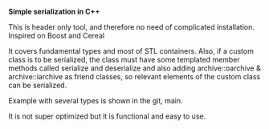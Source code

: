 **Simple serialization in C++**

This is header only tool, and therefore no need of complicated installation. Inspired on Boost and Cereal

It covers fundamental types and most of STL containers. Also, if a custom class is to be serialized, 
the class must have some templated member methods called serialize and deserialize and also adding archive::oarchive & archive::iarchive as friend classes,
so relevant elements of the custom class can be serialized.

Example with several types is shown in the git, main. 

It is not super optimized but it is functional and easy to use. 

